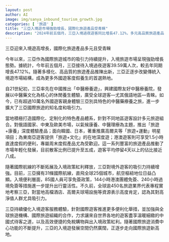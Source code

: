 ```yaml
---
layout: post
author: AI
image: img/sanya_inbound_tourism_growth.jpg
categories: [ '旅遊' ]
title: "三亞入境遊市場強勁增長，國際化旅遊產品受青睞"
description: "2024年前五個月，三亞入境過夜遊客同比增長47.12%，多元高品質旅遊產品推動市場結構升級，特別是中醫療養、康養運動及文化體驗受到全球遊客熱捧。航空及簽證便利措施持續強化三亞作為國際旅遊目的地的吸引力，高端資源獲業界高度好評，入境遊消費中心功能加速提升。"
---
```

三亞迎來入境遊高增長，國際化旅遊產品多元且受青睞

今年以來，三亞作為國際旅遊城市的吸引力持續提升，入境旅遊市場呈現強勁增長態勢。據統計，今年前五個月，三亞接待入境過夜遊客39.59萬人次，較去年同期增長47.12%。隨著多樣化、高品質的旅遊產品推陳出新，三亞正逐步改變傳統入境遊市場結構，成為更多外國遊客度假養生的首選熱地。

自21世紀初，三亞率先在中國推出「中醫療養遊」，興建國際友好中醫療養院，發展以中醫藥文化為核心的休閒養生體驗，廣受全球遊客—尤其俄語地區—青睞。如今，已有超過10萬名外國遊客親身體驗三亞別具特色的中醫藥療養之旅，進一步擴大了三亞國際旅遊的知名度和吸引力。

當地積極打造國際化、定制化的特色產品體系，針對不同地區遊客設計多元旅遊組合。對俄語國家、中東及歐美市場，以氣候康養、中醫理療為主題，推出「旅遊+康養」深度體驗產品；面向韓國、日本，著重推廣高爾夫等「旅遊+運動」明星項目；為東南亞遊客提供「旅遊+文化」的在地深度遊；港澳遊客則可享受1.5小時直達度假的便利，專屬周末度假產品尤為受歡迎。這一系列豐富的旅遊產品推動了市場年輕化發展，目前散客比例已提升至五成，遊客平均停留4天以上的佔比接近八成。

隨著國際航線的不斷拓展及入境政策紅利釋放，三亞對境外遊客的吸引力持續增強。目前，三亞擁有31條國際航線，直飛全球25個城市，航空樞紐地位日益凸顯。入境便利層面，85國人員可享免簽政策，144小時港澳團體免簽、240小時過境免簽等措施進一步提升出行靈活性。不久前，全球逾450名旅遊業界代表專程實地考察三亞，對當地高檔酒店、高爾夫球場設施等資源表示高度肯定，認為其對高淨值人群尤具吸引力。

三亞持續優化入境遊客服務體驗，針對國際遊客推進更多便利化舉措，並加強與全球旅遊機構、國際旅遊組織的合作，力求讓來自世界各地的遊客盡享溫暖細緻的中國式待客之道，以及高效便捷的免稅購物與出入境政策紅利。隨著國際旅遊消費中心功能的不斷提升，三亞的入境遊發展空間仍然廣闊，正逐步走向國際旅遊新高地。